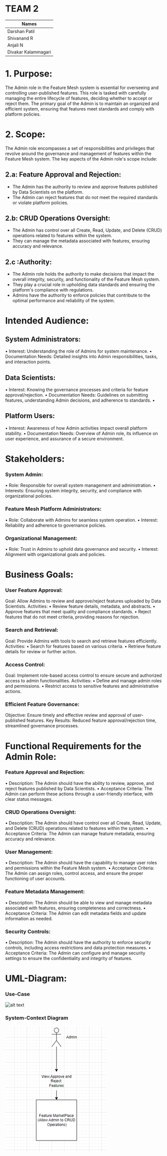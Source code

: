  

 # TEAM 2
| Names |  
| ---- |
| Darshan Patil | 
| Shivanand R | 
|  Anjali N |
| Divakar Kalammagari |













# 1. Purpose:
The Admin role in the Feature Mesh system is essential for overseeing and controlling user-published features. This role is tasked with carefully managing the entire lifecycle of features, deciding whether to accept or reject them. The primary goal of the Admin is to maintain an organized and efficient system, ensuring that features meet standards and comply with platform policies.



# 2. Scope:
The Admin role encompasses a set of responsibilities and privileges that revolve around the governance and management of features within the Feature Mesh system. The key aspects of the Admin role's scope include:

## 2.a: Feature Approval and Rejection:
- The Admin has the authority to review and approve features published by Data Scientists on the platform.
- The Admin can reject features that do not meet the required standards or violate platform policies.

## 2.b:  CRUD Operations Oversight:
- The Admin has control over all Create, Read, Update, and Delete (CRUD) operations related to features within the system.
- They can manage the metadata associated with features, ensuring accuracy and relevance.

## 2.c :Authority:
- The Admin role holds the authority to make decisions that impact the overall integrity, security, and functionality of the Feature Mesh system.
- They play a crucial role in upholding data standards and ensuring the platform's compliance with regulations.
- Admins have the authority to enforce policies that contribute to the optimal performance and reliability of the system.

# Intended Audience:
## System Administrators:
•	Interest: Understanding the role of Admins for system maintenance.
•	Documentation Needs: Detailed insights into Admin responsibilities, tasks, and interaction points.


## Data Scientists:
•	Interest: Knowing the governance processes and criteria for feature approval/rejection.
•	Documentation Needs: Guidelines on submitting features, understanding Admin decisions, and adherence to standards.
•	
## Platform Users:
•	Interest: Awareness of how Admin activities impact overall platform stability.
•	Documentation Needs: Overview of Admin role, its influence on user experience, and assurance of a secure environment.



# Stakeholders:


### System Admin:
•	Role: Responsible for overall system management and administration.
•	Interests: Ensuring system integrity, security, and compliance with organizational policies.

### Feature Mesh Platform Administrators:
•	Role: Collaborate with Admins for seamless system operation.
•	Interest: Reliability and adherence to governance policies.

### Organizational Management:
•	Role: Trust in Admins to uphold data governance and security.
•	Interest: Alignment with organizational goals and policies.


# Business Goals:

### User Feature Approval:
Goal: Allow Admins to review and approve/reject features uploaded by Data Scientists.
Activities:
•	Review feature details, metadata, and abstracts.
•	Approve features that meet quality and compliance standards.
•	Reject features that do not meet criteria, providing reasons for rejection.

### Search and Retrieval:
Goal: Provide Admins with tools to search and retrieve features efficiently.
Activities:
•	Search for features based on various criteria.
•	Retrieve feature details for review or further action.

### Access Control:
Goal: Implement role-based access control to ensure secure and authorized access to admin functionalities.
Activities:
•	Define and manage admin roles and permissions.
•	Restrict access to sensitive features and administrative actions.

### Efficient Feature Governance:
Objective: Ensure timely and effective review and approval of user-published features.
Key Results: Reduced feature approval/rejection time, streamlined governance processes.


# Functional Requirements for the Admin Role:

### Feature Approval and Rejection:
•	Description: The Admin should have the ability to review, approve, and reject features published by Data Scientists.
•	Acceptance Criteria: The Admin can perform these actions through a user-friendly interface, with clear status messages. 


### CRUD Operations Oversight:

•	Description: The Admin should have control over all Create, Read, Update, and Delete (CRUD) operations related to features within the system.
•	Acceptance Criteria: The Admin can manage feature metadata, ensuring accuracy and relevance.

### User Management:
•	Description: The Admin should have the capability to manage user roles and permissions within the Feature Mesh system.
•	Acceptance Criteria: The Admin can assign roles, control access, and ensure the proper functioning of user accounts.

### Feature Metadata Management:
•	Description: The Admin should be able to view and manage metadata associated with features, ensuring completeness and correctness.
•	Acceptance Criteria: The Admin can edit metadata fields and update information as needed.

### Security Controls:
•	Description: The Admin should have the authority to enforce security controls, including access restrictions and data protection measures.
•	Acceptance Criteria: The Admin can configure and manage security settings to ensure the confidentiality and integrity of features. 










# UML-Diagram: 
### Use-Case

![alt text](https://github.com/Darshpatil/NEWS/blob/main/MicrosoftTeams-image20(1).png?raw=true)


### System-Context Diagram

![alt text](https://github.com/Darshpatil/NEWS/blob/main/Context_2.PNG?raw=true)


